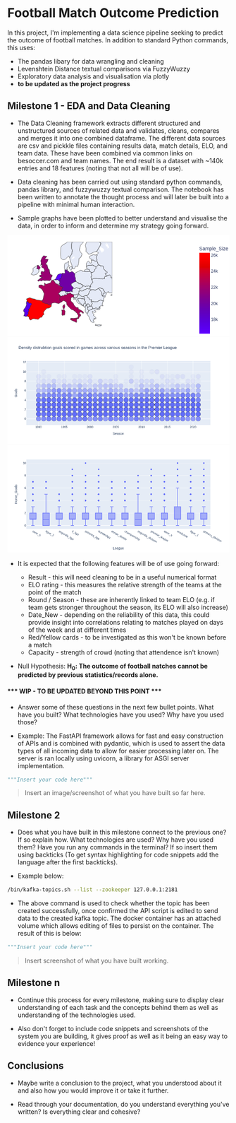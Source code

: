 # Football Match Outcome Prediction

In this project, I'm implementing a data science pipeline seeking to predict the outcome of football matches. In addition to standard Python commands, this uses:
- The pandas libary for data wrangling and cleaning
- Levenshtein Distance textual comparisons via FuzzyWuzzy
- Exploratory data analysis and visualisation via plotly
- **to be updated as the project progress**

## Milestone 1 - EDA and Data Cleaning

- The Data Cleaning framework extracts different structured and unstructured sources of related data and validates, cleans, compares and merges it into one combined dataframe. The different data sources are csv and pickkle files containing results data, match details, ELO, and team data. These have been combined via common links on besoccer.com and team names. The end result is a dataset with ~140k entries and 18 features (noting that not all will be of use).

- Data cleaning has been carried out using standard python commands, pandas library, and fuzzywuzzy textual comparison. The notebook has been written to annotate the thought process and will later be built into a pipeline with minimal human interaction.

- Sample graphs have been plotted to better understand and visualise the data, in order to inform and determine my strategy going forward.

![](images/country_data.png)
![](images/epl_goals_per_season.png)
![](images/home_goals_across_leagues.png)

- It is expected that the following features will be of use going forward:
    - Result - this will need cleaning to be in a useful numerical format
    - ELO rating - this measures the relative strength of the teams at the point of the match
    - Round / Season - these are inherently linked to team ELO (e.g. if team gets stronger throughout the season, its ELO will also increase)
    - Date_New - depending on the reliability of this data, this could provide insight into correlations relating to matches played on days of the week and at different times
    - Red/Yellow cards - to be investigated as this won't be known before a match
    - Capacity - strength of crowd (noting that attendence isn't known)


- Null Hypothesis: **H<sub>0</sub>: The outcome of football natches cannot be predicted by previous statistics/records alone.**


#### *** WIP - TO BE UPDATED BEYOND THIS POINT ***


- Answer some of these questions in the next few bullet points. What have you built? What technologies have you used? Why have you used those?

- Example: The FastAPI framework allows for fast and easy construction of APIs and is combined with pydantic, which is used to assert the data types of all incoming data to allow for easier processing later on. The server is ran locally using uvicorn, a library for ASGI server implementation.
  
```python
"""Insert your code here"""
```

> Insert an image/screenshot of what you have built so far here.

## Milestone 2

- Does what you have built in this milestone connect to the previous one? If so explain how. What technologies are used? Why have you used them? Have you run any commands in the terminal? If so insert them using backticks (To get syntax highlighting for code snippets add the language after the first backticks).

- Example below:

```bash
/bin/kafka-topics.sh --list --zookeeper 127.0.0.1:2181
```

- The above command is used to check whether the topic has been created successfully, once confirmed the API script is edited to send data to the created kafka topic. The docker container has an attached volume which allows editing of files to persist on the container. The result of this is below:

```python
"""Insert your code here"""
```

> Insert screenshot of what you have built working.

## Milestone n

- Continue this process for every milestone, making sure to display clear understanding of each task and the concepts behind them as well as understanding of the technologies used.

- Also don't forget to include code snippets and screenshots of the system you are building, it gives proof as well as it being an easy way to evidence your experience!

## Conclusions

- Maybe write a conclusion to the project, what you understood about it and also how you would improve it or take it further.

- Read through your documentation, do you understand everything you've written? Is everything clear and cohesive?
